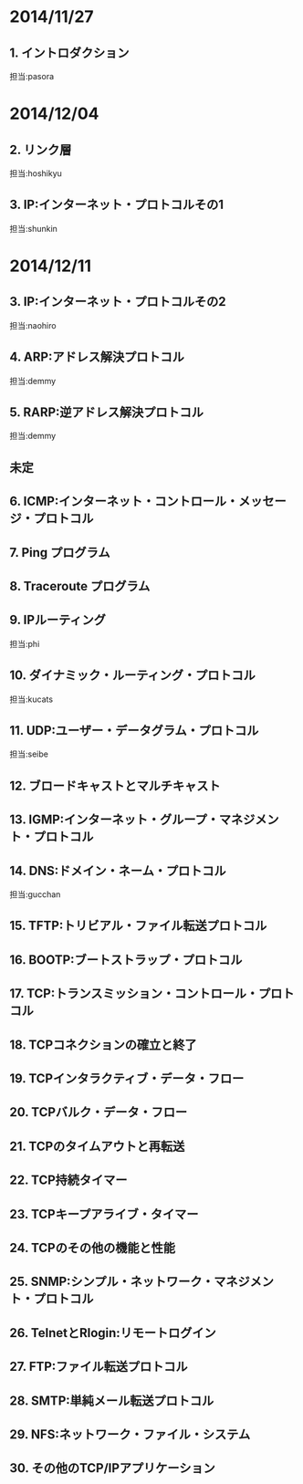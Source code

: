# 2014/11/27  
## 1. イントロダクション  
担当:pasora  
# 2014/12/04
## 2. リンク層
担当:hoshikyu
## 3. IP:インターネット・プロトコルその1
担当:shunkin
# 2014/12/11
## 3. IP:インターネット・プロトコルその2
担当:naohiro
## 4. ARP:アドレス解決プロトコル  
担当:demmy
## 5. RARP:逆アドレス解決プロトコル
担当:demmy
## 未定
## 6. ICMP:インターネット・コントロール・メッセージ・プロトコル  
## 7. Ping プログラム  
## 8. Traceroute プログラム  
## 9. IPルーティング
担当:phi
## 10. ダイナミック・ルーティング・プロトコル
担当:kucats
## 11. UDP:ユーザー・データグラム・プロトコル
担当:seibe
## 12. ブロードキャストとマルチキャスト  
## 13. IGMP:インターネット・グループ・マネジメント・プロトコル  
## 14. DNS:ドメイン・ネーム・プロトコル  
担当:gucchan
## 15. TFTP:トリビアル・ファイル転送プロトコル  
## 16. BOOTP:ブートストラップ・プロトコル  
## 17. TCP:トランスミッション・コントロール・プロトコル  
## 18. TCPコネクションの確立と終了  
## 19. TCPインタラクティブ・データ・フロー  
## 20. TCPバルク・データ・フロー  
## 21. TCPのタイムアウトと再転送  
## 22. TCP持続タイマー  
## 23. TCPキープアライブ・タイマー  
## 24. TCPのその他の機能と性能  
## 25. SNMP:シンプル・ネットワーク・マネジメント・プロトコル  
## 26. TelnetとRlogin:リモートログイン  
## 27. FTP:ファイル転送プロトコル  
## 28. SMTP:単純メール転送プロトコル  
## 29. NFS:ネットワーク・ファイル・システム  
## 30. その他のTCP/IPアプリケーション  
